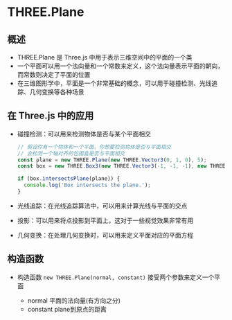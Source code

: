 # THREE.Plane

## 概述

+ THREE.Plane 是 Three.js 中用于表示三维空间中的平面的一个类
+ 一个平面可以用一个法向量和一个常数来定义，这个法向量表示平面的朝向，而常数则决定了平面的位置
+ 在三维图形学中，平面是一个非常基础的概念，可以用于碰撞检测、光线追踪、几何变换等各种场景

## 在 Three.js 中的应用

+ 碰撞检测：可以用来检测物体是否与某个平面相交

  ```js
  // 假设你有一个物体和一个平面，你想要检测物体是否与平面相交
  // 会检测一个轴对齐的包围盒是否与平面相交
  const plane = new THREE.Plane(new THREE.Vector3(0, 1, 0), 5);
  const box = new THREE.Box3(new THREE.Vector3(-1, -1, -1), new THREE.Vector3(1, 9, 1));

  if (box.intersectsPlane(plane)) {
    console.log('Box intersects the plane.');
  }
  ```

+ 光线追踪：在光线追踪算法中，可以用来计算光线与平面的交点
+ 投影：可以用来将点投影到平面上，这对于一些视觉效果非常有用
+ 几何变换：在处理几何变换时，可以用来定义平面对应的平面方程

## 构造函数

+ 构造函数 `new THREE.Plane(normal, constant)` 接受两个参数来定义一个平面

  + normal 平面的法向量(有方向之分)
  + constant plane到原点的距离
